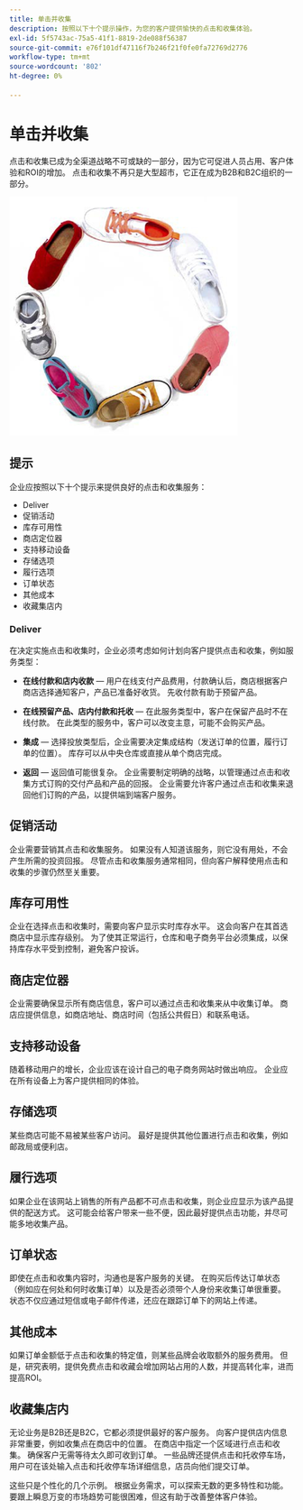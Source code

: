 ```yaml
---
title: 单击并收集
description: 按照以下十个提示操作，为您的客户提供愉快的点击和收集体验。
exl-id: 5f5743ac-75a5-41f1-8819-2de088f56387
source-git-commit: e76f101df47116f7b246f21f0fe0fa72769d2776
workflow-type: tm+mt
source-wordcount: '802'
ht-degree: 0%

---
```


# 单击并收集

点击和收集已成为全渠道战略不可或缺的一部分，因为它可促进人员占用、客户体验和ROI的增加。 点击和收集不再只是大型超市，它正在成为B2B和B2C组织的一部分。

![圆圈鞋子](../../assets/playbooks/shoes.png)

## 提示

企业应按照以下十个提示来提供良好的点击和收集服务：

- Deliver
- 促销活动
- 库存可用性
- 商店定位器
- 支持移动设备
- 存储选项
- 履行选项
- 订单状态
- 其他成本
- 收藏集店内

### Deliver

在决定实施点击和收集时，企业必须考虑如何计划向客户提供点击和收集，例如服务类型：

- **在线付款和店内收款** — 用户在线支付产品费用，付款确认后，商店根据客户商店选择通知客户，产品已准备好收货。 先收付款有助于预留产品。

- **在线预留产品、店内付款和托收** — 在此服务类型中，客户在保留产品时不在线付款。 在此类型的服务中，客户可以改变主意，可能不会购买产品。

- **集成** — 选择投放类型后，企业需要决定集成结构（发送订单的位置，履行订单的位置）。 库存可以从中央仓库或直接从单个商店完成。

- **返回** — 返回值可能很复杂。 企业需要制定明确的战略，以管理通过点击和收集方式订购的交付产品和产品的回报。 企业需要允许客户通过点击和收集来退回他们订购的产品，以提供端到端客户服务。

## 促销活动

企业需要营销其点击和收集服务。 如果没有人知道该服务，则它没有用处，不会产生所需的投资回报。 尽管点击和收集服务通常相同，但向客户解释使用点击和收集的步骤仍然至关重要。

## 库存可用性

企业在选择点击和收集时，需要向客户显示实时库存水平。 这会向客户在其首选商店中显示库存级别。 为了使其正常运行，仓库和电子商务平台必须集成，以保持库存水平受到控制，避免客户投诉。

## 商店定位器

企业需要确保显示所有商店信息，客户可以通过点击和收集来从中收集订单。 商店应提供信息，如商店地址、商店时间（包括公共假日）和联系电话。

## 支持移动设备

随着移动用户的增长，企业应该在设计自己的电子商务网站时做出响应。 企业应在所有设备上为客户提供相同的体验。

## 存储选项

某些商店可能不易被某些客户访问。 最好是提供其他位置进行点击和收集，例如邮政局或便利店。

## 履行选项

如果企业在该网站上销售的所有产品都不可点击和收集，则企业应显示为该产品提供的配送方式。 这可能会给客户带来一些不便，因此最好提供点击功能，并尽可能多地收集产品。

## 订单状态

即使在点击和收集内容时，沟通也是客户服务的关键。 在购买后传达订单状态（例如应在何处和何时收集订单）以及是否必须带个人身份来收集订单很重要。 状态不仅应通过短信或电子邮件传递，还应在跟踪订单下的网站上传递。

## 其他成本

如果订单金额低于点击和收集的特定值，则某些品牌会收取额外的服务费用。 但是，研究表明，提供免费点击和收藏会增加网站占用的人数，并提高转化率，进而提高ROI。

## 收藏集店内

无论业务是B2B还是B2C，它都必须提供最好的客户服务。 向客户提供店内信息非常重要，例如收集点在商店中的位置。 在商店中指定一个区域进行点击和收集。 确保客户无需等待太久即可收到订单。 一些品牌还提供点击和托收停车场，用户可在该处输入点击和托收停车场详细信息，店员向他们提交订单。

这些只是个性化的几个示例。 根据业务需求，可以探索无数的更多特性和功能。 要跟上瞬息万变的市场趋势可能很困难，但这有助于改善整体客户体验。
